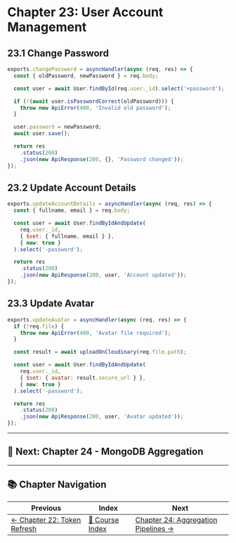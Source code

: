 # Chapter 23: User Account Management

## 23.1 Change Password

```javascript
exports.changePassword = asyncHandler(async (req, res) => {
  const { oldPassword, newPassword } = req.body;

  const user = await User.findById(req.user._id).select('+password');

  if (!(await user.isPasswordCorrect(oldPassword))) {
    throw new ApiError(400, 'Invalid old password');
  }

  user.password = newPassword;
  await user.save();

  return res
    .status(200)
    .json(new ApiResponse(200, {}, 'Password changed'));
});
```

## 23.2 Update Account Details

```javascript
exports.updateAccountDetails = asyncHandler(async (req, res) => {
  const { fullname, email } = req.body;

  const user = await User.findByIdAndUpdate(
    req.user._id,
    { $set: { fullname, email } },
    { new: true }
  ).select('-password');

  return res
    .status(200)
    .json(new ApiResponse(200, user, 'Account updated'));
});
```

## 23.3 Update Avatar

```javascript
exports.updateAvatar = asyncHandler(async (req, res) => {
  if (!req.file) {
    throw new ApiError(400, 'Avatar file required');
  }

  const result = await uploadOnCloudinary(req.file.path);

  const user = await User.findByIdAndUpdate(
    req.user._id,
    { $set: { avatar: result.secure_url } },
    { new: true }
  ).select('-password');

  return res
    .status(200)
    .json(new ApiResponse(200, user, 'Avatar updated'));
});
```

---

## 🎯 Next: Chapter 24 - MongoDB Aggregation

---

## 📚 Chapter Navigation

| Previous | Index | Next |
|----------|-------|------|
| [← Chapter 22: Token Refresh](./22_TOKEN_REFRESH.md) | [📖 Course Index](../README.md) | [Chapter 24: Aggregation Pipelines →](./24_AGGREGATION_PIPELINES.md) |
